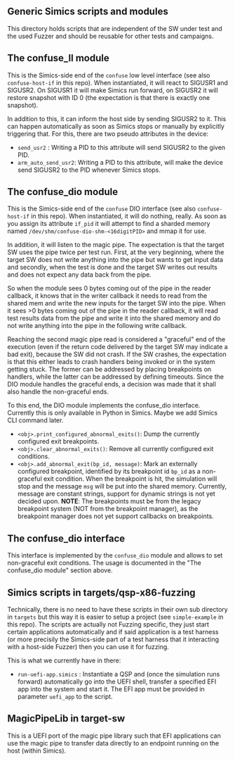 ## Generic Simics scripts and modules

This directory holds scripts that are independent of the SW under test and the used Fuzzer and should be reusable for other tests and campaigns.

## The confuse_ll module

This is the Simics-side end of the `confuse` low level interface (see also `confuse-host-if` in this repo).
When instantiated, it will react to SIGUSR1 and SIGUSR2. On SIGUSR1 it will make Simics run forward, on SIGUSR2 it will restore snapshot with ID 0 (the expectation is that there is exactly one snapshot).

In addition to this, it can inform the host side by sending SIGUSR2 to it. This can happen automatically as soon as Simics stops or manually by explicitly triggering that. For this, there are two pseudo attributes in the device:

- `send_usr2` : Writing a PID to this attribute will send SIGUSR2 to the given PID.
- `arm_auto_send_usr2`: Writing a PID to this attribute, will make the device send SIGUSR2 to the PID whenever Simics stops.

## The confuse_dio module

This is the Simics-side end of the `confuse` DIO interface (see also `confuse-host-if` in this repo).
When instantiated, it will do nothing, really. As soon as you assign its attribute `if_pid` it will attempt to find a sharded memory named `/dev/shm/confuse-dio-shm-<16digitPID>` and mmap it for use.

In addition, it will listen to the magic pipe. The expectation is that the target SW uses the pipe twice per test run. First, at the very beginning, where the target SW does not write anything into the pipe but wants to get input data and secondly, when the test is done and the target SW writes out results and does not expect any data back from the pipe.

So when the module sees 0 bytes coming out of the pipe in the reader callback, it knows that in the writer callback it needs to read from the shared mem and write the new inputs for the target SW into the pipe. When it sees >0 bytes coming out of the pipe in the reader callback, it will read test results data from the pipe and write it into the shared memory and do not write anything into the pipe in the following write callback.

Reaching the second magic pipe read is considered a "graceful" end of the execution (even if the return code delivered by the target SW may indicate a bad exit), because the SW did not crash. If the SW crashes, the expectation is that this either leads to crash handlers being invoked or in the system getting stuck. The former can be addressed by placing breakpoints on handlers, while the latter can be addressed by defining timeouts. Since the DIO module handles the graceful ends, a decision was made that it shall also handle the non-graceful ends.

To this end, the DIO module implements the confuse_dio interface. Currently this is only available in Python in Simics. Maybe we add Simics CLI command later.

- `<obj>.print_configured_abnormal_exits()`: Dump the currently configured exit breakpoints.
- `<obj>.clear_abnormal_exits()`: Remove all currently configured exit conditions.
- `<obj>.add_abnormal_exit(bp_id, message)`: Mark an externally configured breakpoint, identified by its breakpoint id `bp_id` as a non-graceful exit condition. When the breakpoint is hit, the simulation will stop and the message `msg` will be put into the shared memory. Currently, message are constant strings, support for dynamic strings is not yet decided upon. **NOTE**: The breakpoints must be from the legacy breakpoint system (NOT from the breakpoint manager), as the breakpoint manager does not yet support callbacks on breakpoints.


## The confuse_dio interface

This interface is implemented by the `confuse_dio` module and allows to set non-graceful exit conditions. The usage is documented in the "The confuse_dio module" section above.


## Simics scripts in targets/qsp-x86-fuzzing

Technically, there is no need to have these scripts in their own sub directory in `targets` but this way it is easier to setup a project (see `simple-example` in this repo).
The scripts are actually not Fuzzing specific, they just start certain applications automatically and if said application is a test harness (or more precisily the Simics-side part of a test harness that it interacting with a host-side Fuzzer) then you can use it for fuzzing.

This is what we currently have in there:

- `run-uefi-app.simics` : Instantiate a QSP and (once the simulation runs forward) automatically go into the UEFI shell, transfer a specified EFI app into the system and start it. The EFI app must be provided in parameter `uefi_app` to the script.


## MagicPipeLib in target-sw

This is a UEFI port of the magic pipe library such that EFI applications can use the magic pipe to transfer data directly to an endpoint running on the host (within Simics).